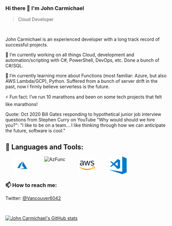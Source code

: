 ### Hi there 👋 I'm John Carmichael
> Cloud Developer
<br />
<div>
<p>
  John Carmichael is an experienced developer with a long track record of successful projects.
 
  🔭 I’m currently working on all things Cloud, development and automation/scripting with C#, PowerShell, DevOps, etc. Done a bunch of C#/SQL.
  
  🌱 I’m currently learning more about Functions (most familiar: Azure, but also AWS Lambda/GCP), Python. 
     Suffered from a bunch of server drift in the past, now I firmly believe serverless is the future.
     
  ⚡ Fun fact: I’ve run 10 marathons and been on some tech projects that felt like marathons!
  
  Quote: Oct 2020 Bill Gates responding to hypothetical junior job interview questions from Stephen Curry on YouTube "Why would should we hire you?": "I like to be on a team... I like thinking through how we can anticipate the future, software is cool." 
</p>
</div>  


## 🧰 Languages and Tools:

<p>
<img src="https://raw.githubusercontent.com/github/explore/80688e429a7d4ef2fca1e82350fe8e3517d3494d/topics/azure/azure.png" alt="AWS" height="55" style="vertical-align:top; margin-left:25px">&nbsp;&nbsp;&nbsp;
<img src="https://raw.githubusercontent.com/Azure/azure-functions-cli/master/src/Azure.Functions.Cli/npm/assets/azure-functions-logo-color-raster.png" alt="AzFunc" height="55" style="vertical-align:top; margin-left:25px">&nbsp;&nbsp;&nbsp;
<img src="https://raw.githubusercontent.com/github/explore/fbceb94436312b6dacde68d122a5b9c7d11f9524/topics/aws/aws.png" alt="VS Code" height="55" style="vertical-align:top; margin-left:25px">&nbsp;&nbsp;&nbsp;
<img src="https://raw.githubusercontent.com/github/explore/80688e429a7d4ef2fca1e82350fe8e3517d3494d/topics/visual-studio-code/visual-studio-code.png" alt="VS Code" height="55" style="vertical-align:top; margin-left:25px">
</p>


<h3> 📫 How to reach me: </h3>
<p>
  Twitter: <a href="https://twitter.com/Vancouver6042" target="_blank">@Vancouver6042</a>
</p>
<br />

[![John Carmichael's GitHub stats](https://github-readme-stats.vercel.app/api?username=johncarmichael3000)](https://github.com/johncarmichael3000/github-readme-stats)

